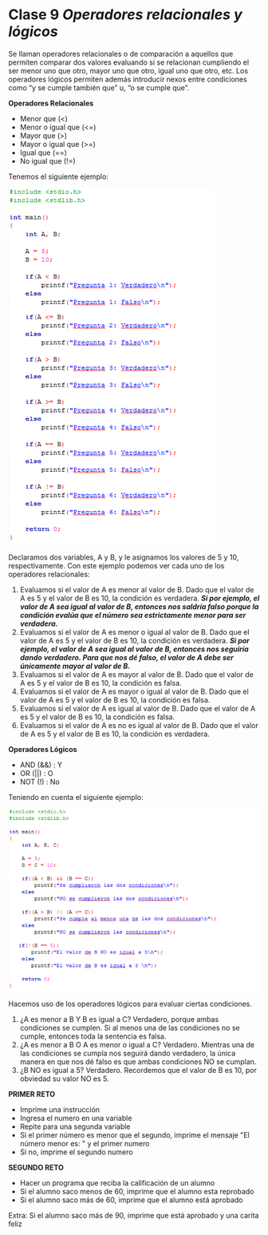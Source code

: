 # Clase 9 _Operadores relacionales y lógicos_

Se llaman operadores relacionales o de comparación a aquellos que permiten
comparar dos valores evaluando si se relacionan cumpliendo el ser menor uno que
otro, mayor uno que otro, igual uno que otro, etc. Los operadores lógicos
permiten además introducir nexos entre condiciones como “y se cumple también
que” u, “o se cumple que”.

**Operadores Relacionales**

- Menor que (<)
- Menor o igual que (<=)
- Mayor que (>)
- Mayor o igual que (>=)
- Igual que (==)
- No igual que (!=)

Tenemos el siguiente ejemplo:

![src/programacionEstructurada_30.png](../src/programacionEstructurada_30.png)

Declaramos dos variables, A y B, y le asignamos los valores de 5 y 10,
respectivamente. Con este ejemplo podemos ver cada uno de los operadores
relacionales:

1. Evaluamos si el valor de A es menor al valor de B. Dado que el valor de A es
   5 y el valor de B es 10, la condición es verdadera. **_Si por ejemplo, el
   valor de A sea igual al valor de B, entonces nos saldría falso porque la
   condición evalúa que el número sea estrictamente menor para ser verdadera._**
2. Evaluamos si el valor de A es menor o igual al valor de B. Dado que el valor
   de A es 5 y el valor de B es 10, la condición es verdadera. **_Si por
   ejemplo, el valor de A sea igual al valor de B, entonces nos seguiría dando
   verdadero. Para que nos dé falso, el valor de A debe ser únicamente mayor al
   valor de B._**
3. Evaluamos si el valor de A es mayor al valor de B. Dado que el valor de A es
   5 y el valor de B es 10, la condición es falsa.
4. Evaluamos si el valor de A es mayor o igual al valor de B. Dado que el valor
   de A es 5 y el valor de B es 10, la condición es falsa.
5. Evaluamos si el valor de A es igual al valor de B. Dado que el valor de A es
   5 y el valor de B es 10, la condición es falsa.
6. Evaluamos si el valor de A es no es igual al valor de B. Dado que el valor de
   A es 5 y el valor de B es 10, la condición es verdadera.

**Operadores Lógicos**

- AND (&&) : Y
- OR (||) : O
- NOT (!) : No

Teniendo en cuenta el siguiente ejemplo:

![src/programacionEstructurada_31.png](../src/programacionEstructurada_31.png)

Hacemos uso de los operadores lógicos para evaluar ciertas condiciones.

1. ¿A es menor a B Y B es igual a C? Verdadero, porque ambas condiciones se
   cumplen. Si al menos una de las condiciones no se cumple, entonces toda la
   sentencia es falsa.
2. ¿A es menor a B O A es menor o igual a C? Verdadero. Mientras una de las
   condiciones se cumpla nos seguirá dando verdadero, la única manera en que nos
   dé falso es que ambas condiciones NO se cumplan.
3. ¿B NO es igual a 5? Verdadero. Recordemos que el valor de B es 10, por
   obviedad su valor NO es 5.

**PRIMER RETO**

- Imprime una instrucción
- Ingresa el numero en una variable
- Repite para una segunda variable
- Si el primer número es menor que el segundo, imprime el mensaje "El número
  menor es: " y el primer numero
- Si no, imprime el segundo numero

**SEGUNDO RETO**

- Hacer un programa que reciba la calificación de un alumno
- Si el alumno saco menos de 60, imprime que el alumno esta reprobado
- Si el alumno saco más de 60, imprime que el alumno está aprobado

Extra: Si el alumno saco más de 90, imprime que está aprobado y una carita feliz

